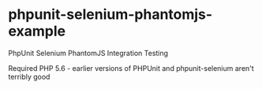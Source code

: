 # phpunit-selenium-phantomjs-example
PhpUnit Selenium PhantomJS Integration Testing

Required PHP 5.6 - earlier versions of PHPUnit and phpunit-selenium aren't terribly good
